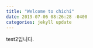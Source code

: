 ```yaml
---
title: "Welcome to chichi"
date: 2019-07-06 08:26:28 -0400
categories: jekyll update
---
```

test2입니다.
